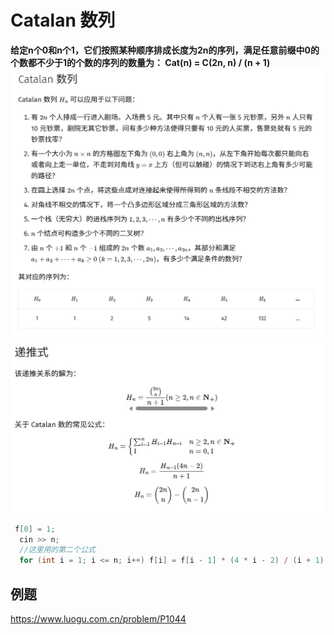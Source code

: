 # Catalan 数列

**给定n个0和n个1，它们按照某种顺序排成长度为2n的序列，满足任意前缀中0的个数都不少于1的个数的序列的数量为： Cat(n) = C(2n, n) / (n + 1)**
![alt text](image.png)
![alt text](image-1.png)
```c++
 f[0] = 1;
  cin >> n;
  //这里用的第二个公式
  for (int i = 1; i <= n; i++) f[i] = f[i - 1] * (4 * i - 2) / (i + 1);
  ```
## 例题
https://www.luogu.com.cn/problem/P1044


